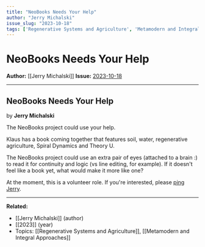 ```yaml
---
title: "NeoBooks Needs Your Help"
author: "Jerry Michalski"
issue_slug: "2023-10-18"
tags: ['Regenerative Systems and Agriculture', 'Metamodern and Integral Approaches']
---
```


# NeoBooks Needs Your Help

**Author:** [[Jerry Michalski]]
**Issue:** [2023-10-18](https://plex.collectivesensecommons.org/2023-10-18/)

---

## NeoBooks Needs Your Help
by **Jerry Michalski**

The NeoBooks project could use your help.

Klaus has a book coming together that features soil, water, regenerative agriculture, Spiral Dynamics and Theory U.

The NeoBooks project could use an extra pair of eyes (attached to a brain :) to read it for continuity and logic (vs line editing, for example). If it doesn't feel like a book yet, what would make it more like one?

At the moment, this is a volunteer role. If you're interested, please [ping Jerry](mailto:sociate@gmail.com).

---

**Related:**
- [[Jerry Michalski]] (author)
- [[2023]] (year)
- Topics: [[Regenerative Systems and Agriculture]], [[Metamodern and Integral Approaches]]

